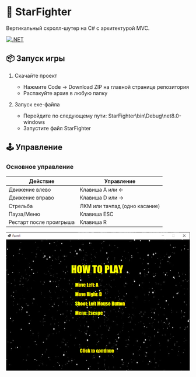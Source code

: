 # 🚀 StarFighter 


Вертикальный скролл-шутер на C# с архитектурой MVC.


[![.NET](https://img.shields.io/badge/.NET-8.0-purple.svg)](https://dotnet.microsoft.com)

## 📦 Запуск игры

1. Скачайте проект  
   - Нажмите Code → Download ZIP на главной странице репозитория
   - Распакуйте архив в любую папку

2. Запуск exe-файла  
   - Перейдите по следующему пути: StarFighter\bin\Debug\net8.0-windows
   - Запустите файл StarFighter


## 🕹 Управление

### Основное управление
| Действие               | Управление                     |
|------------------------|-------------------------------|
| Движение влево     | Клавиша A или ←           |
| Движение вправо    | Клавиша D или →           |
| Стрельба          | ЛКМ или тачпад (одно касание) |
| Пауза/Меню        | Клавиша ESC                 |
| Рестарт после проигрыша| Клавиша R     |


![Пример управления](Управление.png)
